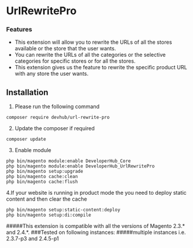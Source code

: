 # UrlRewritePro

### Features
*   This extension will allow you to rewrite the URLs of all the stores available or the store that the user wants.
*	You can rewrite the URLs of all the categories or the selective categories for specific stores or for all the stores.
*	This extension gives us the feature to rewrite the specific product URL with any store the user wants.


## Installation

1. Please run the following command
```shell
composer require devhub/url-rewrite-pro
```

2. Update the composer if required
```shell
composer update
```

3. Enable module
```shell
php bin/magento module:enable DeveloperHub_Core
php bin/magento module:enable DeveloperHub_UrlRewritePro
php bin/magento setup:upgrade
php bin/magento cache:clean
php bin/magento cache:flush
```
4.If your website is running in product mode the you need to deploy static content and
then clear the cache
```shell
php bin/magento setup:static-content:deploy
php bin/magento setup:di:compile
```



#####This extension is compatible with all the versions of Magento 2.3.* and 2.4.*.
###Tested on following instances:
#####multiple instances i.e. 2.3.7-p3 and 2.4.5-p1
